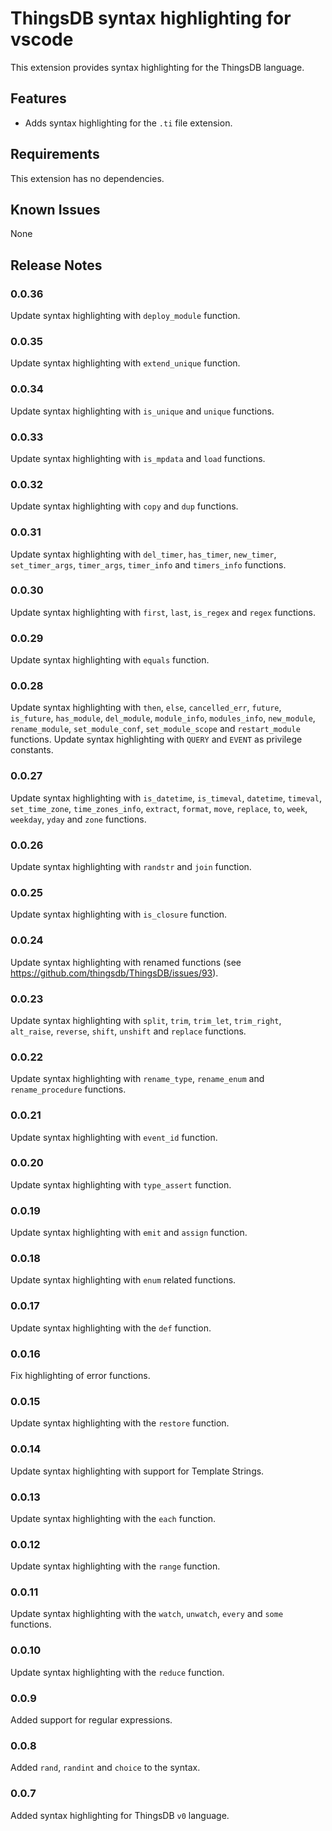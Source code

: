 # ThingsDB syntax highlighting for vscode

This extension provides syntax highlighting for the ThingsDB language.

## Features

- Adds syntax highlighting for the `.ti` file extension.

## Requirements

This extension has no dependencies.

## Known Issues

None

## Release Notes

### 0.0.36

Update syntax highlighting with `deploy_module` function.

### 0.0.35

Update syntax highlighting with `extend_unique` function.

### 0.0.34

Update syntax highlighting with `is_unique` and `unique` functions.

### 0.0.33

Update syntax highlighting with `is_mpdata` and `load` functions.

### 0.0.32

Update syntax highlighting with `copy` and `dup` functions.

### 0.0.31

Update syntax highlighting with `del_timer`, `has_timer`, `new_timer`, `set_timer_args`, `timer_args`, `timer_info` and `timers_info` functions.

### 0.0.30

Update syntax highlighting with `first`, `last`, `is_regex` and `regex` functions.

### 0.0.29

Update syntax highlighting with `equals` function.

### 0.0.28

Update syntax highlighting with `then`, `else`, `cancelled_err`, `future`, `is_future`, `has_module`, `del_module`, `module_info`, `modules_info`, `new_module`, `rename_module`, `set_module_conf`, `set_module_scope` and `restart_module` functions.
Update syntax highlighting with `QUERY` and `EVENT` as privilege constants.

### 0.0.27

Update syntax highlighting with `is_datetime`, `is_timeval`, `datetime`, `timeval`, `set_time_zone`, `time_zones_info`, `extract`, `format`, `move`, `replace`, `to`, `week`, `weekday`, `yday` and `zone` functions.

### 0.0.26

Update syntax highlighting with `randstr` and `join` function.

### 0.0.25

Update syntax highlighting with `is_closure` function.

### 0.0.24

Update syntax highlighting with renamed functions (see https://github.com/thingsdb/ThingsDB/issues/93).

### 0.0.23

Update syntax highlighting with `split`, `trim`, `trim_let`, `trim_right`, `alt_raise`, `reverse`, `shift`, `unshift` and `replace` functions.

### 0.0.22

Update syntax highlighting with `rename_type`, `rename_enum` and `rename_procedure` functions.

### 0.0.21

Update syntax highlighting with `event_id` function.

### 0.0.20

Update syntax highlighting with `type_assert` function.

### 0.0.19

Update syntax highlighting with `emit` and `assign` function.

### 0.0.18

Update syntax highlighting with `enum` related functions.

### 0.0.17

Update syntax highlighting with the `def` function.

### 0.0.16

Fix highlighting of error functions.

### 0.0.15

Update syntax highlighting with the `restore` function.

### 0.0.14

Update syntax highlighting with support for Template Strings.

### 0.0.13

Update syntax highlighting with the `each` function.

### 0.0.12

Update syntax highlighting with the `range` function.

### 0.0.11

Update syntax highlighting with the `watch`, `unwatch`, `every` and `some` functions.

### 0.0.10

Update syntax highlighting with the `reduce` function.

### 0.0.9

Added support for regular expressions.

### 0.0.8

Added `rand`, `randint` and `choice` to the syntax.

### 0.0.7

Added syntax highlighting for ThingsDB `v0` language.

